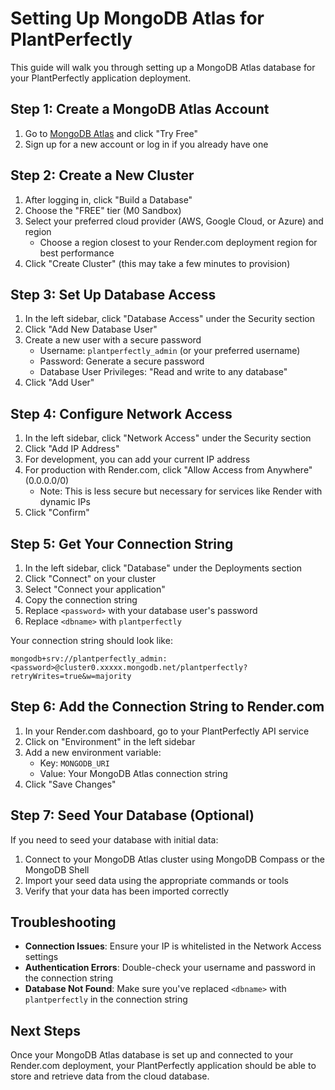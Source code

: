 # Setting Up MongoDB Atlas for PlantPerfectly

This guide will walk you through setting up a MongoDB Atlas database for your PlantPerfectly application deployment.

## Step 1: Create a MongoDB Atlas Account

1. Go to [MongoDB Atlas](https://www.mongodb.com/cloud/atlas) and click "Try Free"
2. Sign up for a new account or log in if you already have one

## Step 2: Create a New Cluster

1. After logging in, click "Build a Database"
2. Choose the "FREE" tier (M0 Sandbox)
3. Select your preferred cloud provider (AWS, Google Cloud, or Azure) and region
   - Choose a region closest to your Render.com deployment region for best performance
4. Click "Create Cluster" (this may take a few minutes to provision)

## Step 3: Set Up Database Access

1. In the left sidebar, click "Database Access" under the Security section
2. Click "Add New Database User"
3. Create a new user with a secure password
   - Username: `plantperfectly_admin` (or your preferred username)
   - Password: Generate a secure password
   - Database User Privileges: "Read and write to any database"
4. Click "Add User"

## Step 4: Configure Network Access

1. In the left sidebar, click "Network Access" under the Security section
2. Click "Add IP Address"
3. For development, you can add your current IP address
4. For production with Render.com, click "Allow Access from Anywhere" (0.0.0.0/0)
   - Note: This is less secure but necessary for services like Render with dynamic IPs
5. Click "Confirm"

## Step 5: Get Your Connection String

1. In the left sidebar, click "Database" under the Deployments section
2. Click "Connect" on your cluster
3. Select "Connect your application"
4. Copy the connection string
5. Replace `<password>` with your database user's password
6. Replace `<dbname>` with `plantperfectly`

Your connection string should look like:
```
mongodb+srv://plantperfectly_admin:<password>@cluster0.xxxxx.mongodb.net/plantperfectly?retryWrites=true&w=majority
```

## Step 6: Add the Connection String to Render.com

1. In your Render.com dashboard, go to your PlantPerfectly API service
2. Click on "Environment" in the left sidebar
3. Add a new environment variable:
   - Key: `MONGODB_URI`
   - Value: Your MongoDB Atlas connection string
4. Click "Save Changes"

## Step 7: Seed Your Database (Optional)

If you need to seed your database with initial data:

1. Connect to your MongoDB Atlas cluster using MongoDB Compass or the MongoDB Shell
2. Import your seed data using the appropriate commands or tools
3. Verify that your data has been imported correctly

## Troubleshooting

- **Connection Issues**: Ensure your IP is whitelisted in the Network Access settings
- **Authentication Errors**: Double-check your username and password in the connection string
- **Database Not Found**: Make sure you've replaced `<dbname>` with `plantperfectly` in the connection string

## Next Steps

Once your MongoDB Atlas database is set up and connected to your Render.com deployment, your PlantPerfectly application should be able to store and retrieve data from the cloud database. 